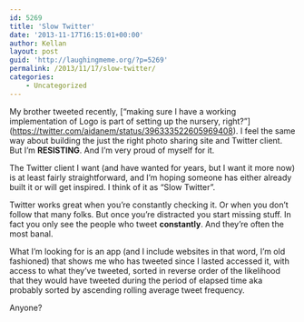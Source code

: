 ```yaml
---
id: 5269
title: 'Slow Twitter'
date: '2013-11-17T16:15:01+00:00'
author: Kellan
layout: post
guid: 'http://laughingmeme.org/?p=5269'
permalink: /2013/11/17/slow-twitter/
categories:
    - Uncategorized
---
```


My brother tweeted recently, \[“making sure I have a working implementation of Logo is part of setting up the nursery, right?”\](https://twitter.com/aidanem/status/396333522605969408). I feel the same way about building the just the right photo sharing site and Twitter client. But I’m **RESISTING**. And I’m very proud of myself for it.

The Twitter client I want (and have wanted for years, but I want it more now) is at least fairly straightforward, and I’m hoping someone has either already built it or will get inspired. I think of it as “Slow Twitter”.

Twitter works great when you’re constantly checking it. Or when you don’t follow that many folks. But once you’re distracted you start missing stuff. In fact you only see the people who tweet **constantly**. And they’re often the most banal.

What I’m looking for is an app (and I include websites in that word, I’m old fashioned) that shows me who has tweeted since I lasted accessed it, with access to what they’ve tweeted, sorted in reverse order of the likelihood that they would have tweeted during the period of elapsed time aka probably sorted by ascending rolling average tweet frequency.

Anyone?